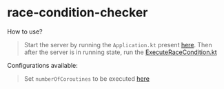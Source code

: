 # race-condition-checker

How to use?
> Start the server by running the `Application.kt` present [here](src/main/kotlin/com/training/shakti/Application.kt).
> Then after the server is in running state, run the [ExecuteRaceCondition.kt](src/main/kotlin/com/training/shakti/ExecuteRaceConditionChecker.kt)

Configurations available:
> Set `numberOfCoroutines` to be executed [here](src/main/resources/local.conf)
